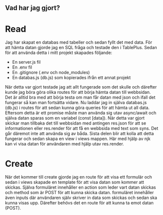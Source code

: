 ## Vad har jag gjort?

# Read

Jag har skapat en databas med tabeller och sedan fyllt det med data. För att hämta datan gjorde jag en SQL fråga och testade den i TablePlus. Sedan för att använda detta i mitt projekt skapades följande:

* En server.js fil
* En .env fil
* En .gitignore (.env och node_modules)
* En databas.js (db.js) som kopierades ifrån ett annat projekt

När detta var gjort testade jag att allt fungerade som det skulle och därefter kunde jag böra göra olika routes för att börja hämta datan till webbsidan. Det är alltid bra med att börja testa om man får datan med json och ifall det fungerar så kan man fortsätta vidare. Nu laddar jag in själva databas.js (db.js) i routes för att sedan kunna göra queries för att hämta ut all data. Eftersom detta är ett promise måste man använda sig utav async/await och själva datan sparas som en variabel (const [data]). När detta var gjort skickar man tillbaka det till webbsidan med antingen res.json för att se informationen eller res.render för att få en webbsida med text som syns. Det går däremot inte att använda sig av båda. Sista delen blir att kolla att detta fungerar och sedan skapa en view i views mappen. Här med hjälp av njk kan vi visa datan för användaren med hjälp utav res.render.

# Create

När det kommer till create gjorde jag en route för att visa ett formulär och sedan i views skapade en template för att visa datan som kommer att skickas. Själva formuläret innehåller en action som leder vart datan skickas och method som är POST för att kunna skicka datan. formuläret innehåller även inputs där användaren själv skriver in data som skickas och sedan ska kunna visas upp. Därefter behövs det en route för att kunna ta emot datan (POST).